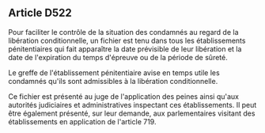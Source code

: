 Article D522
----
Pour faciliter le contrôle de la situation des condamnés au regard de la
libération conditionnelle, un fichier est tenu dans tous les établissements
pénitentiaires qui fait apparaître la date prévisible de leur libération et la
date de l'expiration du temps d'épreuve ou de la période de sûreté.

Le greffe de l'établissement pénitentiaire avise en temps utile les condamnés
qu'ils sont admissibles à la libération conditionnelle.

Ce fichier est présenté au juge de l'application des peines ainsi qu'aux
autorités judiciaires et administratives inspectant ces établissements. Il peut
être également présenté, sur leur demande, aux parlementaires visitant des
établissements en application de l'article 719.
